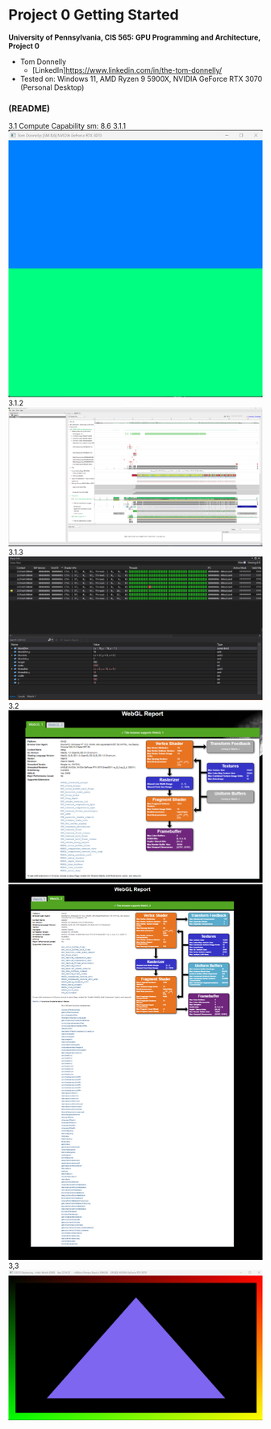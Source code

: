 Project 0 Getting Started
====================

**University of Pennsylvania, CIS 565: GPU Programming and Architecture, Project 0**

* Tom Donnelly
  * [LinkedIn]https://www.linkedin.com/in/the-tom-donnelly/
* Tested on: Windows 11, AMD Ryzen 9 5900X, NVIDIA GeForce RTX 3070 (Personal Desktop)


### (README)
3.1
Compute Capability sm: 8.6
3.1.1
![](images/blocks.png)
3.1.2
![](images/Timeline.png)
3.1.3
![](images/warp-info.png)
3.2
![](images/webgl1.png)
![](images/webgl2.png)
3,3
![](images/triangle.png)

